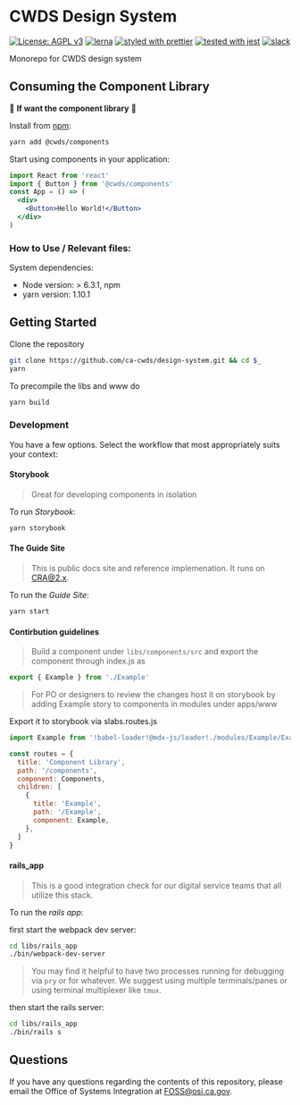 # CWDS Design System

[![License: AGPL v3](https://img.shields.io/badge/license-AGPL%20v3-blue.svg)](https://www.gnu.org/licenses/agpl-3.0)
[![lerna](https://img.shields.io/badge/maintained%20with-lerna-cc00ff.svg)](https://lernajs.io/)
[![styled with prettier](https://img.shields.io/badge/styled_with-prettier-ff69b4.svg)](https://github.com/prettier/prettier)
[![tested with jest](https://img.shields.io/badge/tested_with-jest-99424f.svg)](https://github.com/facebook/jest)
[![slack](https://img.shields.io/badge/chat-slack-53b390.svg?logo=slack)](https://slack.com/app_redirect?channel=C34SC4BMF)

Monorepo for CWDS design system

## Consuming the Component Library

🛑 **If want the component library** 🛑

Install from [npm](https://www.npmjs.com/package/@cwds/components):

```sh
yarn add @cwds/components
```

Start using components in your application:

```jsx
import React from 'react'
import { Button } from '@cwds/components'
const App = () => (
  <div>
    <Button>Hello World!</Button>
  </div>
)
```

### How to Use / Relevant files:

System dependencies:

- Node version: > 6.3.1, npm
- yarn version: 1.10.1

## Getting Started

Clone the repository

```sh
git clone https://github.com/ca-cwds/design-system.git && cd $_
yarn
```

To precompile the libs and www do
```sh
yarn build
```

### Development

You have a few options. Select the workflow that most appropriately suits your context:

#### Storybook

> Great for developing components in isolation

To run _Storybook_:

```sh
yarn storybook
```

#### The Guide Site

> This is public docs site and reference implemenation. It runs on CRA@2.x.

To run the _Guide Site_:

```sh
yarn start
```
#### Contirbution guidelines

> Build a component under `libs/components/src` and export the component through index.js as

```js
export { Example } from './Example'
```

> For PO or designers to review the changes host it on storybook by adding Example story to components in modules under apps/www

Export it to storybook via slabs.routes.js

```js
import Example from '!babel-loader!@mdx-js/loader!./modules/Example/Example.mdx'

const routes = {
  title: 'Component Library',
  path: '/components',
  component: Components,
  children: [
    {
      title: 'Example',
      path: '/Example',
      component: Example,
    },
  ]
}
```


#### rails_app

> This is a good integration check for our digital service teams that all utilize this stack.

To run the _rails app_:

first start the webpack dev server:

```sh
cd libs/rails_app
./bin/webpack-dev-server
```

> You may find it helpful to have two processes running for debugging via `pry` or for whatever. We suggest using multiple terminals/panes or using terminal multiplexer like `tmux`.

then start the rails server:

```sh
cd libs/rails_app
./bin/rails s
```

## Questions

If you have any questions regarding the contents of this repository, please email the Office of Systems Integration at <FOSS@osi.ca.gov>.
